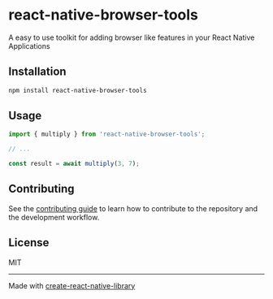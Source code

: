 # react-native-browser-tools

A easy to use toolkit for adding browser like features in your React Native Applications

## Installation

```sh
npm install react-native-browser-tools
```

## Usage


```js
import { multiply } from 'react-native-browser-tools';

// ...

const result = await multiply(3, 7);
```


## Contributing

See the [contributing guide](CONTRIBUTING.md) to learn how to contribute to the repository and the development workflow.

## License

MIT

---

Made with [create-react-native-library](https://github.com/callstack/react-native-builder-bob)
